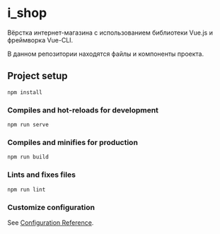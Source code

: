 # i_shop

<p>Вёрстка интернет-магазина с использованием библиотеки Vue.js и фреймворка Vue-CLI.</p>
<p>В данном репозитории находятся файлы и компоненты проекта.</p>

## Project setup
```
npm install
```

### Compiles and hot-reloads for development
```
npm run serve
```

### Compiles and minifies for production
```
npm run build
```

### Lints and fixes files
```
npm run lint
```

### Customize configuration
See [Configuration Reference](https://cli.vuejs.org/config/).

